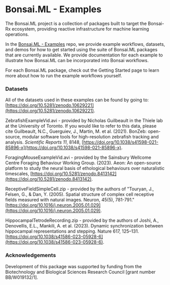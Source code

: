 # Bonsai.ML - Examples

The Bonsai.ML project is a collection of packages built to target the Bonsai-Rx ecosystem, providing reactive infrastructure for machine learning operations.

In the [Bonsai.ML - Examples](https://github.com/bonsai-rx/machinelearning-examples) repo, we provide example workflows, datasets, and demos for how to get started using the suite of Bonsai.ML packages that are currently available. We provide documentation for each example to illustrate how Bonsai.ML can be incorporated into Bonsai workflows.

For each Bonsai.ML package, check out the Getting Started page to learn more about how to run the example workflows yourself.

### Datasets

All of the datasets used in these examples can be found by going to: [https://doi.org/10.5281/zenodo.10629221](https://doi.org/10.5281/zenodo.10629221). 

ZebrafishExampleVid.avi - provided by Nicholas Guilbeault in the Thiele lab at the University of Toronto. If you would like to refer to this data, please cite Guilbeault, N.C., Guerguiev, J., Martin, M. et al. (2021). BonZeb: open-source, modular software tools for high-resolution zebrafish tracking and analysis. *Scientific Reports* *11*, 8148, [https://doi.org/10.1038/s41598-021-85896-x](https://doi.org/10.1038/s41598-021-85896-x).

ForagingMouseExampleVid.avi - provided by the Sainsbury Wellcome Centre Foraging Behaviour Working Group. (2023). Aeon: An open-source platform to study the neural basis of ethological behaviours over naturalistic timescales, [https://doi.org/10.5281/zenodo.8413142](https://doi.org/10.5281/zenodo.8413142).

ReceptiveFieldSimpleCell.zip - provided by the authors of "Touryan, J., Felsen, G., & Dan, Y. (2005). Spatial structure of complex cell receptive fields measured with natural images. Neuron, 45(5), 781-791." [https://doi.org/10.1016/j.neuron.2005.01.029](https://doi.org/10.1016/j.neuron.2005.01.029).

HippocampalTetrodeRecording.zip - provided by the authors of Joshi, A., Denovellis, E.L., Mankili, A. et al. (2023). Dynamic synchronization between hippocampal representations and stepping. Nature 617, 125–131. [https://doi.org/10.1038/s41586-023-05928-6](https://doi.org/10.1038/s41586-023-05928-6).

### Acknowledgements

Development of this package was supported by funding from the Biotechnology and Biological Sciences Research Council [grant number BB/W019132/1].